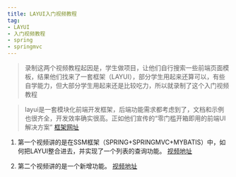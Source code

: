 ```yaml
---
title: LAYUI入门视频教程
tag:
- LAYUI
- 入门视频教程
- spring
- springmvc
---
```


> 录制这两个视频教程起因是，学生做项目，让他们自行搜索一些前端页面模板，结果他们找来了一套框架（LAYUI），部分学生用起来还算可以，有些自学能力，但大部分学生用起来还是比较吃力，所以就录制了这个入门视频教程

> layui是一套模块化前端开发框架，后端功能需求都考虑到了，文档和示例也很齐全，开发效率确实很高。正如他们宣传的“零门槛开箱即用的前端UI解决方案” 
[框架网址](http://www.layui.com/)

1. 第一个视频讲的是在SSM框架（SPRING+SPRINGMVC+MYBATIS）中，如何把LAYUI整合进去，并实现了一个列表的查询功能。
[视频地址](https://www.bilibili.com/video/av20582351/)


2. 第二个视频讲的是一个新增功能。
[视频地址](https://www.bilibili.com/video/av20580650/)


